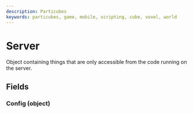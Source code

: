 ```yaml
---
description: Particubes
keywords: particubes, game, mobile, scripting, cube, voxel, world
---
```


# Server

Object containing things that are only accessible from the code running on the server.

## Fields

### Config (object)
